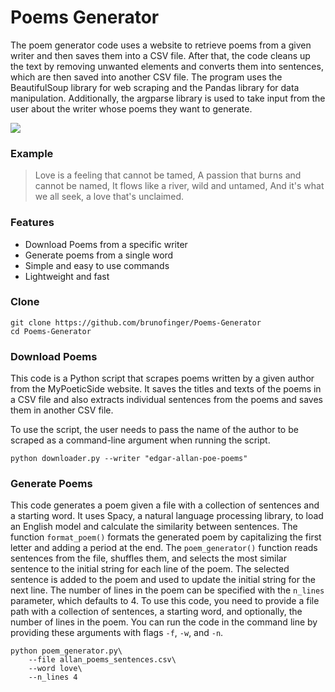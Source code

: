 
# Poems Generator

The poem generator code uses a website to retrieve poems from a given writer and then saves them into a CSV file. After that, the code cleans up the text by removing unwanted elements and converts them into sentences, which are then saved into another CSV file. The program uses the BeautifulSoup library for web scraping and the Pandas library for data manipulation. Additionally, the argparse library is used to take input from the user about the writer whose poems they want to generate.

![](https://penwings.com/wp-content/uploads/elementor/thumbs/maxresdefault-p491laulshwjpa4a12k7ast1l83p5crhlqygimh6dk.jpg)

### Example

> Love is a feeling that cannot be tamed,
A passion that burns and cannot be named,
It flows like a river, wild and untamed,
And it's what we all seek, a love that's unclaimed.

### Features

-   Download Poems from a specific writer
-   Generate poems from a single word
-   Simple and easy to use commands
-   Lightweight and fast

### Clone

    git clone https://github.com/brunofinger/Poems-Generator
    cd Poems-Generator
### Download Poems
This code is a Python script that scrapes poems written by a given author from the MyPoeticSide website. It saves the titles and texts of the poems in a CSV file and also extracts individual sentences from the poems and saves them in another CSV file.

To use the script, the user needs to pass the name of the author to be scraped as a command-line argument when running the script.

    python downloader.py --writer "edgar-allan-poe-poems"
### Generate Poems
This code generates a poem given a file with a collection of sentences and a starting word. It uses Spacy, a natural language processing library, to load an English model and calculate the similarity between sentences. The function `format_poem()` formats the generated poem by capitalizing the first letter and adding a period at the end. The `poem_generator()` function reads sentences from the file, shuffles them, and selects the most similar sentence to the initial string for each line of the poem. The selected sentence is added to the poem and used to update the initial string for the next line. The number of lines in the poem can be specified with the `n_lines` parameter, which defaults to 4. 
To use this code, you need to provide a file path with a collection of sentences, a starting word, and optionally, the number of lines in the poem. 
You can run the code in the command line by providing these arguments with flags `-f`, `-w`, and `-n`.

    python poem_generator.py\
	    --file allan_poems_sentences.csv\
		--word love\
		--n_lines 4

